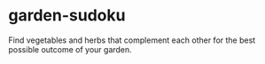 # garden-sudoku
Find vegetables and herbs that complement each other for the best possible outcome of your garden. 
